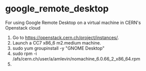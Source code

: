 # google_remote_desktop
For using Google Remote Desktop on a virtual machine in CERN's Openstack cloud

1) Go to https://openstack.cern.ch/project/instances/.
2) Launch a CC7 x86_6 m2.medium machine.
3) sudo yum groupinstall -y "GNOME Desktop"
4) sudo rpm -i /afs/cern.ch/user/a/amlevin/nomachine_6.0.66_2_x86_64.rpm
5) 
